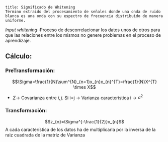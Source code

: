 ```ad-hint
title: Significado de Whitening
Término extraido del procesamiento de señales donde una onda de ruido blanca es una onda con su espectro de frecuencia distribuido de manera uniforme.
```

*Input whitening*::Proceso de descorrelacionar los datos unos de otros para que las relaciones entre los mismos no genere problemas en el proceso de aprendizaje.

## Cálculo:

### PreTransformación:
$$\Sigma=\frac{1}{N}\sum^{N}_{n=1}x_{n}x_{n}^{T}=\frac{1}{N}X^{T} \times X$$
-  $\Sigma \to$ Covarianza entre $i,j$. Si i=j -> Varianza característica i -> $\sigma^{2}$ 

### Transformación:
$$z_{n}=\Sigma^{-\frac{1}{2}}x_{n}$$
A cada característica de los datos ha de multiplicarla por la inversa de la raiz cuadrada de la matriz de Varianza
